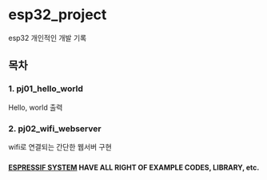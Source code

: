 # esp32_project
esp32 개인적인 개발 기록

## 목차
### 1. pj01_hello_world
Hello, world 출력 

### 2. pj02_wifi_webserver
wifi로 연결되는 간단한 웹서버 구현

###
**[ESPRESSIF SYSTEM](https://www.espressif.com/) HAVE ALL RIGHT OF EXAMPLE CODES, LIBRARY, etc.**